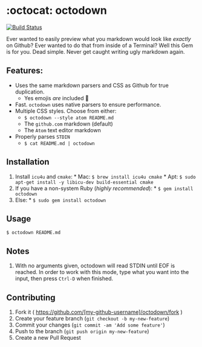 :octocat: octodown
==================
[![Build Status](https://travis-ci.org/ianks/octodown.svg)](https://travis-ci.org/ianks/octodown)

Ever wanted to easily preview what you markdown would look like *exactly* on
Github? Ever wanted to do that from inside of a Terminal? Well this Gem is for
you. Dead simple. Never get caught writing ugly markdown again.

## Features:

  * Uses the same markdown parsers and CSS as Github for true duplication.
    - Yes emojis *are* included :clap:
  * Fast. `octodown` uses native parsers to ensure performance.
  * Multiple CSS styles. Choose from either:
    - `$ octodown --style atom README.md`
    - The `github.com` markdown (default)
    - The `Atom` text editor markdown
  * Properly parses `STDIN`
    - `$ cat README.md | octodown`

## Installation

  1. Install `icu4u` and `cmake`:
    * Mac: `$ brew install icu4u cmake`
    * Apt: `$ sudo apt-get install -y libicu-dev build-essential cmake`
  2. If you have a non-system Ruby (*highly recommended*):
    * `$ gem install octodown`
  3. Else:
    * `$ sudo gem install octodown`

## Usage

    $ octodown README.md

## Notes

  1. With no arguments given, octodown will read STDIN until EOF is reached. In
  order to work with this mode, type what you want into the input, then press
  `Ctrl-D` when finished.

## Contributing

1. Fork it ( https://github.com/[my-github-username]/octodown/fork )
2. Create your feature branch (`git checkout -b my-new-feature`)
3. Commit your changes (`git commit -am 'Add some feature'`)
4. Push to the branch (`git push origin my-new-feature`)
5. Create a new Pull Request

